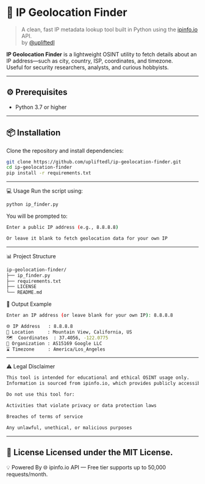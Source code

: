 # 📌 IP Geolocation Finder

> A clean, fast IP metadata lookup tool built in Python using the [ipinfo.io](https://ipinfo.io) API.  
> by [@upliftedl](https://github.com/upliftedl)

**IP Geolocation Finder** is a lightweight OSINT utility to fetch details about an IP address—such as city, country, ISP, coordinates, and timezone.  
Useful for security researchers, analysts, and curious hobbyists.

---

## ⚙️ Prerequisites

- Python 3.7 or higher  
---

## 📦 Installation

Clone the repository and install dependencies:

```bash
git clone https://github.com/upliftedl/ip-geolocation-finder.git
cd ip-geolocation-finder
pip install -r requirements.txt
```
----
💻 Usage
Run the script using:

```bash
python ip_finder.py
```
You will be prompted to:
```bash
Enter a public IP address (e.g., 8.8.8.8)

Or leave it blank to fetch geolocation data for your own IP
```
----
📊 Project Structure
```bash
ip-geolocation-finder/
├── ip_finder.py
├── requirements.txt
├── LICENSE
└── README.md

```
🧪 Output Example
```bash
Enter an IP address (or leave blank for your own IP): 8.8.8.8

🌐 IP Address   : 8.8.8.8  
📍 Location     : Mountain View, California, US  
🗺️  Coordinates  : 37.4056, -122.0775  
🏢 Organization : AS15169 Google LLC  
⌛ Timezone     : America/Los_Angeles
```
----
⚠️ Legal Disclaimer

```bash
This tool is intended for educational and ethical OSINT usage only.
Information is sourced from ipinfo.io, which provides publicly accessible IP metadata.

Do not use this tool for:

Activities that violate privacy or data protection laws

Breaches of terms of service

Any unlawful, unethical, or malicious purposes
```
----
📄 License
Licensed under the MIT License.
----
💡 Powered By
🌐 ipinfo.io API — Free tier supports up to 50,000 requests/month.
